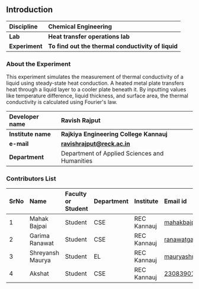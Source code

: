 ## Introduction


<b>Discipline | <b>Chemical Engineering
:--|:--|
<b> Lab | <b> Heat transfer operations lab
<b> Experiment|     <b> To find out the thermal conductivity of liquid

### About the Experiment 

This experiment simulates the measurement of thermal conductivity of a liquid using steady-state heat conduction. A heated metal plate transfers heat through a liquid layer to a cooler plate beneath it. By inputting values like temperature difference, liquid thickness, and surface area, the thermal conductivity is calculated using Fourier's law.

<b>Developer name | <b> Ravish Rajput
:--|:--|
<b> Institute name | <b> Rajkiya Engineering College Kannauj 
<b> e-mail|     <b>  ravishrajput@reck.ac.in
<b> Department |  Department of Applied Sciences and Humanities

### Contributors List

SrNo | Name | Faculty or Student | Department| Institute | Email id
:--|:--|:--|:--|:--|:--|
1 | Mahak Bajpai | Student | CSE | REC Kannauj | mahakbajpai77@gmail.com
2 | Garima Ranawat | Student | CSE| REC Kannauj | ranawatgarima04@gmail.com
3 | Shreyansh Maurya | Student | EL | REC Kannauj |mauryashreyansh2378@gmail.com
4 | Akshat | Student | CSE | REC Kannauj |2308390100011@reck.ac.in
